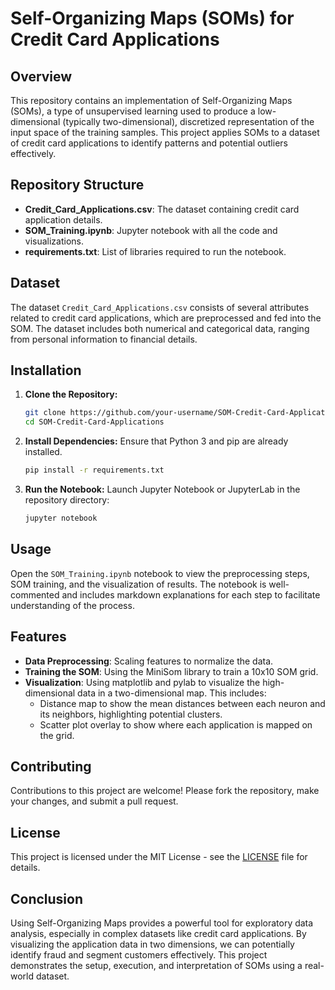 # Self-Organizing Maps (SOMs) for Credit Card Applications

## Overview
This repository contains an implementation of Self-Organizing Maps (SOMs), a type of unsupervised learning used to produce a low-dimensional (typically two-dimensional), discretized representation of the input space of the training samples. This project applies SOMs to a dataset of credit card applications to identify patterns and potential outliers effectively.

## Repository Structure
- **Credit_Card_Applications.csv**: The dataset containing credit card application details.
- **SOM_Training.ipynb**: Jupyter notebook with all the code and visualizations.
- **requirements.txt**: List of libraries required to run the notebook.

## Dataset
The dataset `Credit_Card_Applications.csv` consists of several attributes related to credit card applications, which are preprocessed and fed into the SOM. The dataset includes both numerical and categorical data, ranging from personal information to financial details.

## Installation

1. **Clone the Repository:**
   ```bash
   git clone https://github.com/your-username/SOM-Credit-Card-Applications.git
   cd SOM-Credit-Card-Applications
   ```

2. **Install Dependencies:**
   Ensure that Python 3 and pip are already installed.
   ```bash
   pip install -r requirements.txt
   ```

3. **Run the Notebook:**
   Launch Jupyter Notebook or JupyterLab in the repository directory:
   ```bash
   jupyter notebook
   ```

## Usage
Open the `SOM_Training.ipynb` notebook to view the preprocessing steps, SOM training, and the visualization of results. The notebook is well-commented and includes markdown explanations for each step to facilitate understanding of the process.

## Features
- **Data Preprocessing**: Scaling features to normalize the data.
- **Training the SOM**: Using the MiniSom library to train a 10x10 SOM grid.
- **Visualization**: Using matplotlib and pylab to visualize the high-dimensional data in a two-dimensional map. This includes:
  - Distance map to show the mean distances between each neuron and its neighbors, highlighting potential clusters.
  - Scatter plot overlay to show where each application is mapped on the grid.

## Contributing
Contributions to this project are welcome! Please fork the repository, make your changes, and submit a pull request.

## License
This project is licensed under the MIT License - see the [LICENSE](LICENSE) file for details.

## Conclusion
Using Self-Organizing Maps provides a powerful tool for exploratory data analysis, especially in complex datasets like credit card applications. By visualizing the application data in two dimensions, we can potentially identify fraud and segment customers effectively. This project demonstrates the setup, execution, and interpretation of SOMs using a real-world dataset.
